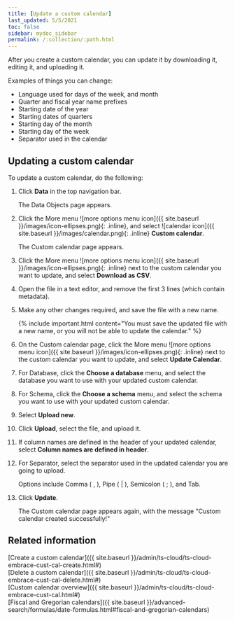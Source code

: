 ```yaml
---
title: [Update a custom calendar]
last_updated: 5/5/2021
toc: false
sidebar: mydoc_sidebar
permalink: /:collection/:path.html
---
```

After you create a custom calendar, you can update it by downloading it, editing it, and uploading it.

Examples of things you can change:
- Language used for days of the week, and month
- Quarter and fiscal year name prefixes
- Starting date of the year
- Starting dates of quarters
- Starting day of the month
- Starting day of the week
- Separator used in the calendar

## Updating a custom calendar

To update a custom calendar, do the following:

1. Click **Data** in the top navigation bar.

   The Data Objects page appears.

2. Click the More menu ![more options menu icon]({{ site.baseurl }}/images/icon-ellipses.png){: .inline}, and select ![calendar icon]({{ site.baseurl }}/images/calendar.png){: .inline}  **Custom calendar**.

   The Custom calendar page appears.

3. Click the More menu ![more options menu icon]({{ site.baseurl }}/images/icon-ellipses.png){: .inline} next to the custom calendar you want to update, and select **Download as CSV**.

4. Open the file in a text editor, and remove the first 3 lines (which contain metadata).

5. Make any other changes required, and save the file with a new name.

   {% include important.html content="You must save the updated file with a new name, or you will not be able to update the calendar." %}

6. On the Custom calendar page, click the More menu ![more options menu icon]({{ site.baseurl }}/images/icon-ellipses.png){: .inline} next to the custom calendar you want to update, and select **Update Calendar**.   

7. For Database, click the **Choose a database** menu, and select the database you want to use with your updated custom calendar.

8. For Schema, click the **Choose a schema** menu, and select the schema you want to use with your updated custom calendar.

9. Select **Upload new**.

10. Click **Upload**, select the file, and upload it.

11. If column names are defined in the header of your updated calendar, select **Column names are defined in header**.

12. For Separator, select the separator used in the updated calendar you are going to upload.

    Options include Comma ( , ), Pipe ( \| ), Semicolon ( ; ), and Tab.

13. Click **Update**.

    The Custom calendar page appears again, with the message "Custom calendar created successfully!"

## Related information

[Create a custom calendar]({{ site.baseurl }}/admin/ts-cloud/ts-cloud-embrace-cust-cal-create.html#)   
[Delete a custom calendar]({{ site.baseurl }}/admin/ts-cloud/ts-cloud-embrace-cust-cal-delete.html#)   
[Custom calendar overview]({{ site.baseurl }}/admin/ts-cloud/ts-cloud-embrace-cust-cal.html#)   
[Fiscal and Gregorian calendars]({{ site.baseurl }}/advanced-search/formulas/date-formulas.html#fiscal-and-gregorian-calendars)      
